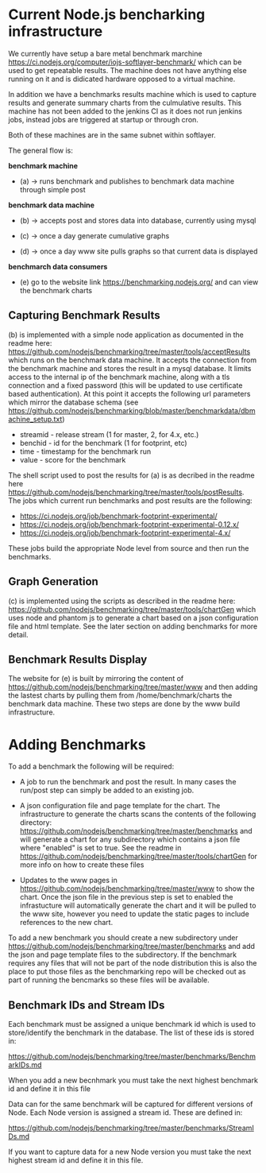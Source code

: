 # Current Node.js bencharking infrastructure

We currently have setup a bare metal benchmark marchine
https://ci.nodejs.org/computer/iojs-softlayer-benchmark/ which can 
be used to get repeatable results.  The machine does not have anything
else running on it and is didicated hardware opposed to a virtual 
machine.

In addition we have a benchmarks results machine which is used to 
capture results and generate summary charts from the culmulative
results.  This machine has not been added to the jenkins CI as
it does not run jenkins jobs, instead jobs are triggered
at startup or through cron.

Both of these machines are in the same subnet within softlayer.

The general flow is:

**benchmark machine**

* (a) -> runs benchmark and publishes to benchmark data machine through simple post

**benchmark data machine** 

* (b) -> accepts post and stores data into database, currently using mysql 

* (c) -> once a day generate cumulative graphs

* (d) -> once a day www site pulls graphs so that current data is displayed

**benchmarch data consumers**

* (e) go to the website link https://benchmarking.nodejs.org/ and can view the benchmark charts


## Capturing Benchmark Results

(b) is implemented with a simple node application as documented in the 
readme here:  https://github.com/nodejs/benchmarking/tree/master/tools/acceptResults
which runs on the benchmark data machine.  It accepts the connection from
the benchmark machine and stores the result in a mysql database.
It limits access to the internal ip of the benchmark machine,
along with a tls connection and a fixed password (this will be updated to use
certificate based authentication). At this point it accepts the following url
parameters which mirror the database schema (see 
https://github.com/nodejs/benchmarking/blob/master/benchmarkdata/dbmachine_setup.txt)

* streamid  - release stream (1 for master, 2, for 4.x, etc.)
* benchid   - id for the benchmark (1 for footprint, etc)
* time      - timestamp for the benchmark run
* value     - score for the benchmark

The shell script used to post the results for (a) is as decribed in the 
readme here https://github.com/nodejs/benchmarking/tree/master/tools/postResults.
The jobs which current run benchmarks and post results are the following:

* https://ci.nodejs.org/job/benchmark-footprint-experimental/
* https://ci.nodejs.org/job/benchmark-footprint-experimental-0.12.x/
* https://ci.nodejs.org/job/benchmark-footprint-experimental-4.x/

These jobs build the appropriate Node level from source and then 
run the benchmarks.


## Graph Generation

(c) is implemented using the scripts as described in the readme 
here: https://github.com/nodejs/benchmarking/tree/master/tools/chartGen which
uses node and phantom js to generate a chart based on a json configuration file
and html template.  See the later section on adding benchmarks for more detail.

## Benchmark Results Display

The website for (e) is built by mirroring the content of 
https://github.com/nodejs/benchmarking/tree/master/www and then adding
the lastest charts by pulling them from /home/benchmark/charts the benchmark
data machine. These two steps are done by the www build infrastructure.


# Adding Benchmarks

To add a benchmark the following will be required:

* A job to run the benchmark and post the result.  In many cases the 
  run/post step can simply be added to an existing job.

* A json configuration file and page template for the chart.  The 
 infrastructure to generate the charts scans the contents of the
 following directory:
 https://github.com/nodejs/benchmarking/tree/master/benchmarks 
 and will generate a chart for any subdirectory which contains
 a json file where "enabled" is set to true. See the readme in
 https://github.com/nodejs/benchmarking/tree/master/tools/chartGen
 for more info on how to create these files

* Updates to the www pages in
  https://github.com/nodejs/benchmarking/tree/master/www
  to show the chart. Once the json file in the previous step
  is set to enabled the infrastucture will automatically 
  generate the chart and it will be pulled to the www
  site, however you need to update the static pages to 
  include references to the new chart.

To add a new benchmark you should create a new subdirectory 
under https://github.com/nodejs/benchmarking/tree/master/benchmarks
and add the json and page template files to the subdirectory.
If the benchmark requires any files that will not be part
of the node distribution this is also the place to put those
files as the benchmarking repo will be checked out as part of
running the bencmarks so these files will be available.

## Benchmark IDs and Stream IDs

Each benchmark must be assigned a unique benchmark id which 
is used to store/identify the benchmark  in the database. The
list of these ids is stored in:

https://github.com/nodejs/benchmarking/tree/master/benchmarks/BenchmarkIDs.md

When you add a new becnhmark you must take the next highest
benchmark id and define it in this file

Data can for the same benchmark will be captured for 
different versions of Node.  Each Node version is assigned a
stream id.  These are defined in:

https://github.com/nodejs/benchmarking/tree/master/benchmarks/StreamIDs.md

If you want to capture data for a new Node version you must
take the next highest stream id and define it in this file.

